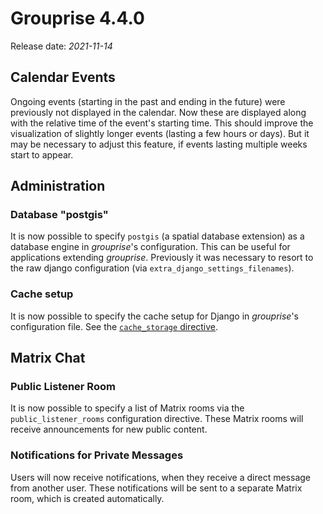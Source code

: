 # Grouprise 4.4.0

Release date: *2021-11-14*

## Calendar Events

Ongoing events (starting in the past and ending in the future) were previously not displayed in the
calendar.
Now these are displayed along with the relative time of the event's starting time.
This should improve the visualization of slightly longer events (lasting a few hours or days).
But it may be necessary to adjust this feature, if events lasting multiple weeks start to appear.


## Administration

### Database "postgis"

It is now possible to specify `postgis` (a spatial database extension) as a database engine in
*grouprise*'s configuration.
This can be useful for applications extending *grouprise*.
Previously it was necessary to resort to the raw django configuration
(via `extra_django_settings_filenames`).

### Cache setup

It is now possible to specify the cache setup for Django in *grouprise*'s configuration file.
See the [`cache_storage` directive](../administration/configuration/options.html#cache-storage).


## Matrix Chat

### Public Listener Room

It is now possible to specify a list of Matrix rooms via the `public_listener_rooms` configuration
directive.
These Matrix rooms will receive announcements for new public content.

### Notifications for Private Messages

Users will now receive notifications, when they receive a direct message from another user.
These notifications will be sent to a separate Matrix room, which is created automatically.
